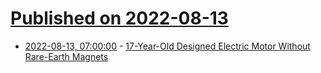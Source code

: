 # [Published on 2022-08-13](index.md)

* [2022-08-13, 07:00:00](https://hardware.slashdot.org/story/22/08/12/2027223/17-year-old-designed-electric-motor-without-rare-earth-magnets?utm_source=rss1.0mainlinkanon&utm_medium=feed) - [17-Year-Old Designed Electric Motor Without Rare-Earth Magnets](https://hardware.slashdot.org/story/22/08/12/2027223/17-year-old-designed-electric-motor-without-rare-earth-magnets?utm_source=rss1.0mainlinkanon&utm_medium=feed)
